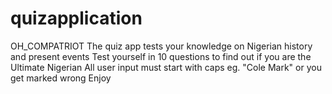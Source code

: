 # quizapplication
  OH_COMPATRIOT
    The quiz app tests your knowledge on Nigerian history and present events
    Test yourself in 10 questions to find out if you are the Ultimate Nigerian
    All user input must start with caps eg. "Cole Mark" or you get marked wrong
    Enjoy
